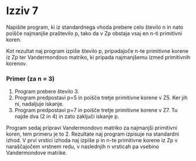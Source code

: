 # Izziv 7

Napišite program, ki iz standardnega vhoda prebere celo število n in nato poišče najmanjše praštevilo p, tako da v Zp obstaja vsaj en n-ti primitivni koren. 

Kot rezultat naj program izpiše število p, pripadajoče n-te primitivne korene iz Zp ter Vandermondovo matriko, ki pripada najmanjšemu izmed primitivnih korenov.


### Primer (za n = 3)


1. Program prebere število 3.
1. Program predpostavi p=5 in poišče tretje primitivne korene v Z5. Ker jih ni, nadaljuje iskanje. 
1. Program predpostavi p=7 in poišče tretje primitivne korene v Z7. Tu najde dva (2 in 4) in zato zaključi iskanje p.

Program sedaj pripravi Vandermondovo matriko za najmanjši primitivni koren, tem primeru je to 2. Rezultate naj program izpisuje na standardni izhod. V prvi vrstici izhoda naj izpiše p in n-te primitivne korene iz Zp v naraščajočem vrstnem redu, v naslednjih n vrsticah pa vsebino Vandermondove matrike.